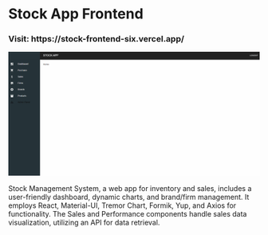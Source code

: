 # Stock App Frontend
<h3>Visit: https://stock-frontend-six.vercel.app/</h3>

<img alt="alt_text" src="./brands.gif"/>

Stock Management System, a web app for inventory and sales, includes a user-friendly dashboard, dynamic charts, and brand/firm management. It employs React, Material-UI, Tremor Chart, Formik, Yup, and Axios for functionality. The Sales and Performance components handle sales data visualization, utilizing an API for data retrieval.
